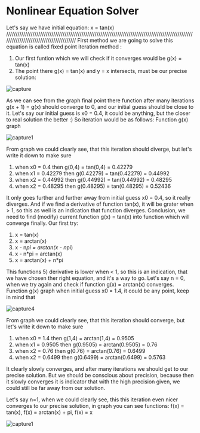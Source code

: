 # Nonlinear Equation Solver
Let's say we have initial equation: x = tan(x)
////////////////////////////////////////////////////////////////////////////////////////////////////////////////////////////////////////
First method we are going to solve this equation is called <bold> fixed point iteration method <bold>:
1) Our first funtion which we will check if it converges would be g(x) = tan(x)
2) The point there g(x) = tan(x) and y = x intersects, must be our precise solution: 

![capture](https://user-images.githubusercontent.com/14164123/30591336-33941ff0-9cf7-11e7-8e0b-cbe70af0eb76.PNG)

As we can see from the graph final point there function after many iterations g(x + 1) = g(x) should converge to 0, and our initial guess should be close to it. Let's say our initial guess is x0 = 0.4, it could be anything, but the closer to real solution the better :) So iteration would be as follows:
Function g(x) graph

![capture1](https://user-images.githubusercontent.com/14164123/30592401-728778e8-9cfb-11e7-97c9-380e69f25349.PNG)
  
From graph we could clearly see, that this iteration should diverge, but let's write it down to make sure
1) when  x0 = 0.4         then    g(0,4)      =     tan(0,4)      = 0.42279
2) when  x1 = 0.42279   then    g(0.42279)  =     tan(0.42279)    = 0.44992
3) when  x2 = 0.44992   then    g(0.44992)  =     tan(0.44992)    = 0.48295
4) when  x2 = 0.48295   then    g(0.48295)  =     tan(0.48295)    = 0.52436

It only goes further and further away from initial guess x0 = 0.4, so it really diverges. And if we find a derivative of function tan(x), it will be grater when > 1, so this as well is an indication that function diverges. Conclusion, we need to find (modify) current function g(x) = tan(x) into function which will converge finally.
Our first try:
1) x = tan(x)   
2) x = arctan(x)
3) x - n*pi = arctan(x - n*pi)
4) x - n*pi = arctan(x)
5) x = arctan(x) + n*pi

This functions 5) derivative is lower when < 1, so this is an indication, that we have chosen ther right equation, and it's a way to go. Let's say n = 0, when we try again and check if function g(x) = arctan(x) converges. Function g(x) graph when initial guess x0 = 1.4, it could be any point, keep in mind that

![capture4](https://user-images.githubusercontent.com/14164123/30593914-093edb00-9d01-11e7-9e8c-4b746bc9d917.PNG)

From graph we could clearly see, that this iteration should converge, but let's write it down to make sure
1) when  x0 = 1.4       then    g(1,4)      =     arctan(1,4)       = 0.9505
2) when  x1 = 0.9505    then    g(0.9505)   =     arctan(0.9505)    = 0.76
3) when  x2 = 0.76      then    g(0.76)     =     arctan(0.76)      = 0.6499
4) when  x2 = 0.6499    then    g(0.6499)   =     arctan(0.6499)    = 0.5763

It clearly slowly converges, and after many iterations we should get to our precise solution. But we should be conscious about precision, because then it slowly converges it is indicator that with the high precision given, we could still be far away from our solution.

Let's say n=1, when we could clearly see, this this iteration even nicer converges to our precise solution, in graph you can see functions: f(x) = tan(x), f(x) = arctan(x) + pi, f(x) = x

![capture1](https://user-images.githubusercontent.com/14164123/30774158-b2434d16-a086-11e7-8c14-35161ec4c20d.PNG)
